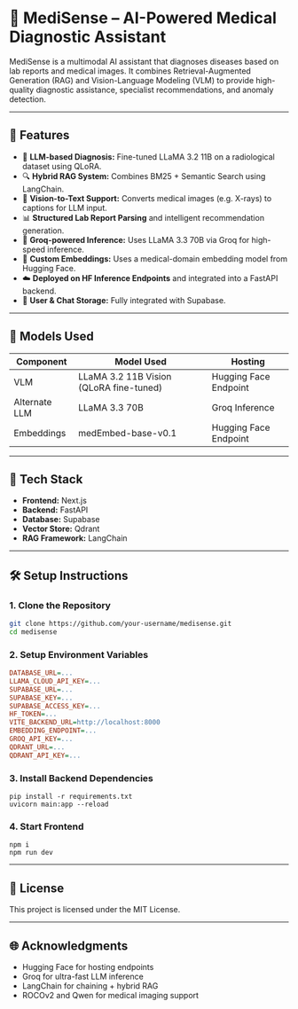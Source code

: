 # 🧠 MediSense – AI-Powered Medical Diagnostic Assistant

MediSense is a multimodal AI assistant that diagnoses diseases based on lab reports and medical images. It combines Retrieval-Augmented Generation (RAG) and Vision-Language Modeling (VLM) to provide high-quality diagnostic assistance, specialist recommendations, and anomaly detection.

---

## 🚀 Features

- 🧬 **LLM-based Diagnosis:** Fine-tuned LLaMA 3.2 11B on a radiological dataset using QLoRA.
- 🔍 **Hybrid RAG System:** Combines BM25 + Semantic Search using LangChain.
- 🩻 **Vision-to-Text Support:** Converts medical images (e.g. X-rays) to captions for LLM input.
- 📊 **Structured Lab Report Parsing** and intelligent recommendation generation.
- 💬 **Groq-powered Inference:** Uses LLaMA 3.3 70B via Groq for high-speed inference.
- 🧠 **Custom Embeddings:** Uses a medical-domain embedding model from Hugging Face.
- ☁️ **Deployed on HF Inference Endpoints** and integrated into a FastAPI backend.
- 🔐 **User & Chat Storage:** Fully integrated with Supabase.

---

## 🧠 Models Used

| Component          | Model Used                                | Hosting                     |
|-------------------|--------------------------------------------|-----------------------------|
| VLM               | LLaMA 3.2 11B Vision (QLoRA fine-tuned)    | Hugging Face Endpoint       |
| Alternate LLM     | LLaMA 3.3 70B                              | Groq Inference              |
| Embeddings        | medEmbed-base-v0.1                         | Hugging Face Endpoint       |

---

## 🧩 Tech Stack

- **Frontend:** Next.js
- **Backend:** FastAPI
- **Database:** Supabase
- **Vector Store:** Qdrant
- **RAG Framework:** LangChain

---

## 🛠️ Setup Instructions

### 1. Clone the Repository
```bash
git clone https://github.com/your-username/medisense.git
cd medisense
```

### 2. Setup Environment Variables
```ini
DATABASE_URL=...
LLAMA_CLOUD_API_KEY=...
SUPABASE_URL=...
SUPABASE_KEY=...
SUPABASE_ACCESS_KEY=...
HF_TOKEN=...
VITE_BACKEND_URL=http://localhost:8000
EMBEDDING_ENDPOINT=...
GROQ_API_KEY=...
QDRANT_URL=...
QDRANT_API_KEY=...
```

### 3. Install Backend Dependencies
```
pip install -r requirements.txt
uvicorn main:app --reload
```

### 4. Start Frontend
```
npm i
npm run dev
```

---

## 📄 License
This project is licensed under the MIT License.

---

## 🌐 Acknowledgments

- Hugging Face for hosting endpoints
- Groq for ultra-fast LLM inference
- LangChain for chaining + hybrid RAG
- ROCOv2 and Qwen for medical imaging support
